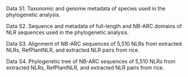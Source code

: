 Data S1. Taxonomic and genome metadata of species used in the phylogenetic analysis.

Data S2. Sequence and metadata of full-length and NB-ARC domains of NLR sequences used in the phylogenetic analysis.

Data S3. Alignment of NB-ARC sequences of 5,510 NLRs from extracted NLRs, RefPlantNLR, and extracted NLR pairs from rice.

Data S4. Phylogenetic tree of NB-ARC sequences of 5,510 NLRs from extracted NLRs, RefPlantNLR, and extracted NLR pairs from rice.
